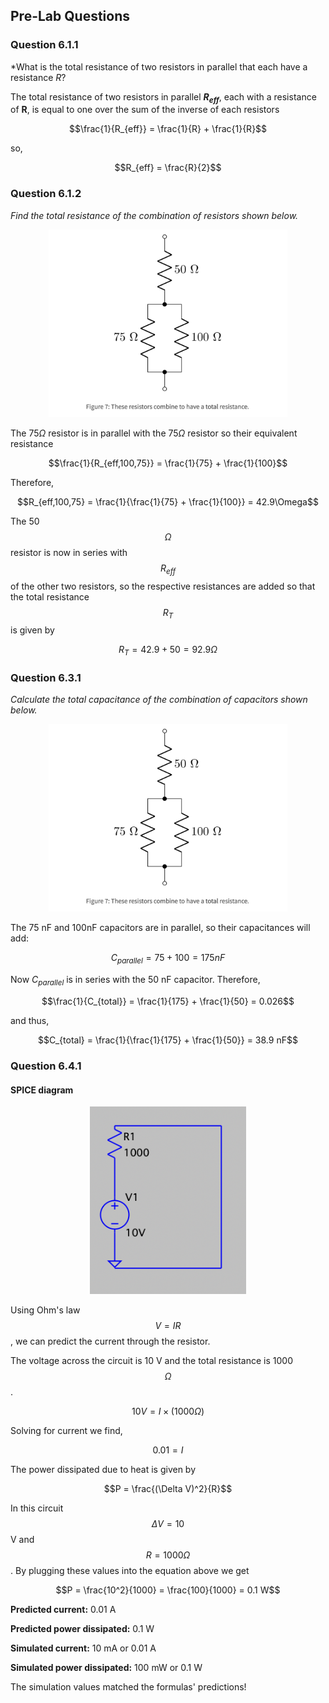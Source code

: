 ## Pre-Lab Questions

### Question 6.1.1 

*What is the total resistance of two resistors in parallel that each have a resistance $R$?

The total resistance of two resistors in parallel **$R_{eff}$**, each with a resistance of **R**, is equal to one over the sum of the inverse of each resistors 

$$\frac{1}{R_{eff}} = \frac{1}{R} + \frac{1}{R}$$

so, 

$$R_{eff} = \frac{R}{2}$$



### Question 6.1.2

*Find the total resistance of the combination of resistors shown below.*

<p align="center">
  <img src="https://github.com/hrnovak/PHYS_3330/blob/main/pl1q2.jpg" height="300" />
</p>

The $75 \Omega$ resistor is in parallel with the $75 \Omega$ resistor so their equivalent resistance

$$\frac{1}{R_{eff,100,75}} = \frac{1}{75} + \frac{1}{100}$$

Therefore, 

$$R_{eff,100,75} = \frac{1}{\frac{1}{75} + \frac{1}{100}} = 42.9\Omega$$

The 50 $$\Omega$$ resistor is now in series with $$R_{eff}$$ of the other two resistors, so the respective resistances are added so that the total resistance $$R_T$$ is given by 

$$R_{T} = 42.9 + 50 = 92.9\Omega$$



### Question 6.3.1

*Calculate the total capacitance of the combination of capacitors shown below.*

<p align="center">
  <img src="https://github.com/hrnovak/PHYS_3330/blob/main/pl1q2.jpg" height="300" />
</p>

The 75 nF and 100nF capacitors are in parallel, so their capacitances will add:

$$C_{parallel} = 75 + 100 = 175 nF$$

Now $C_{parallel}$ is in series with the 50 nF capacitor. Therefore, 

$$\frac{1}{C_{total}} = \frac{1}{175} + \frac{1}{50} = 0.026$$

and thus, 

$$C_{total} = \frac{1}{\frac{1}{175} + \frac{1}{50}} = 38.9 nF$$


### Question 6.4.1

#### SPICE diagram
<p align="center">
  <img src="https://github.com/hrnovak/PHYS_3330/blob/main/Lab%201/pl1q4.jpg" height="300" />
</p>



Using Ohm's law $$V = IR$$ , we can predict the current through the resistor.

The voltage across the circuit is 10 V and the total resistance is 1000 $$\Omega$$.

$$10 V = I \times (1000 \Omega)$$

Solving for current we find, 

$$0.01 = I$$


The power dissipated due to heat is given by 

$$P = \frac{(\Delta V)^2}{R}$$

In this circuit $$\Delta V = 10$$ V and $$R = 1000\Omega$$. By plugging these values into the equation above we get

$$P = \frac{10^2}{1000} = \frac{100}{1000} = 0.1 W$$



**Predicted current:** 0.01 A

**Predicted power dissipated:** 0.1 W

**Simulated current:** 10 mA or 0.01 A

**Simulated power dissipated:** 100 mW or 0.1 W

The simulation values matched the formulas' predictions!
